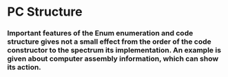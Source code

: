 # PC Structure
### Important features of the Enum enumeration and code structure gives not a small effect from the order of the code constructor to the spectrum its implementation. An example is given about computer assembly information, which can show its action.

